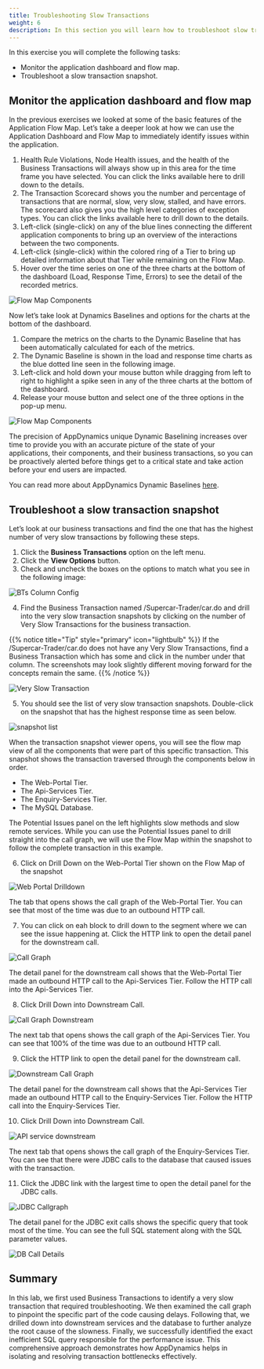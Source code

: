 ```yaml
---
title: Troubleshooting Slow Transactions
weight: 6
description: In this section you will learn how to troubleshoot slow transactions utilizing snapshots 
---
```


In this exercise you will complete the following tasks:

- Monitor the application dashboard and flow map.
- Troubleshoot a slow transaction snapshot.  

## Monitor the application dashboard and flow map

In the previous exercises we looked at some of the basic features of the Application Flow Map. Let’s take a deeper look at how we can use the Application Dashboard and Flow Map to immediately identify issues within the application.

1. Health Rule Violations, Node Health issues, and the health of the Business Transactions will always show up in this area for the time frame you have selected. You can click the links available here to drill down to the details.
2. The Transaction Scorecard shows you the number and percentage of transactions that are normal, slow, very slow, stalled, and have errors. The scorecard also gives you the high level categories of exception types. You can click the links available here to drill down to the details.
3. Left-click (single-click) on any of the blue lines connecting the different application components to bring up an overview of the interactions between the two components.
4. Left-click (single-click) within the colored ring of a Tier to bring up detailed information about that Tier while remaining on the Flow Map.
5. Hover over the time series on one of the three charts at the bottom of the dashboard (Load, Response Time, Errors) to see the detail of the recorded metrics.
  
![Flow Map Components](images/flow-map-components.png)  
  

Now let’s take look at Dynamics Baselines and options for the charts at the bottom of the dashboard.

1. Compare the metrics on the charts to the Dynamic Baseline that has been automatically calculated for each of the metrics.
2. The Dynamic Baseline is shown in the load and response time charts as the blue dotted line seen in the following image.
3. Left-click and hold down your mouse button while dragging from left to right to highlight a spike seen in any of the three charts at the bottom of the dashboard.
4. Release your mouse button and select one of the three options in the pop-up menu.

![Flow Map Components](images/flowmap_components2.png)   
  

The precision of AppDynamics unique Dynamic Baselining increases over time to provide you with an accurate picture of the state of your applications, their components, and their business transactions, so you can be proactively alerted before things get to a critical state and take action before your end users are impacted.

You can read more about AppDynamics Dynamic Baselines [here](https://docs.appdynamics.com/appd/24.x/latest/en/application-monitoring/business-transactions/monitor-the-performance-of-business-transactions/dynamic-baselines).  


## Troubleshoot a slow transaction snapshot
  
Let’s look at our business transactions and find the one that has the highest number of very slow transactions by following these steps.

1. Click the **Business Transactions** option on the left menu.
2. Click the **View Options** button.
3. Check and uncheck the boxes on the options to match what you see in the following image: 

![BTs Column Config](images/bt-configure-columns.png)   

4. Find the Business Transaction named /Supercar-Trader/car.do and drill into the very slow transaction snapshots by clicking on the number of Very Slow Transactions for the business transaction. 

{{% notice title="Tip" style="primary"  icon="lightbulb" %}}
If the /Supercar-Trader/car.do does not have any Very Slow Transactions, find a Business Transaction which has some and click in the number under that column. The screenshots may look slightly different moving forward for the concepts remain the same.
{{% /notice %}}
  
![Very Slow Transaction](images/very-slow-transaction.png)   

5. You should see the list of very slow transaction snapshots. Double-click on the snapshot that has the highest response time as seen below.  

![snapshot list](images/snapshot.png)   
  
When the transaction snapshot viewer opens, you will see the flow map view of all the components that were part of this specific transaction. This snapshot shows the transaction traversed through the components below in order.

- The Web-Portal Tier.
- The Api-Services Tier.
- The Enquiry-Services Tier.
- The MySQL Database.

The Potential Issues panel on the left highlights slow methods and slow remote services. While you can use the Potential Issues panel to drill straight into the call graph, we will use the Flow Map within the snapshot to follow the complete transaction in this example.

6. Click on Drill Down on the Web-Portal Tier shown on the Flow Map of the snapshot  

![Web Portal Drilldown](images/webportal-drilldown.png)   
  

The tab that opens shows the call graph of the Web-Portal Tier. You can see that most of the time was due to an outbound HTTP call.

7. You can click on eah block to drill down to the segment where we can see the issue happening at. Click the HTTP link to open the detail panel for the downstream call.

![Call Graph](images/callgraph.png)   

The detail panel for the downstream call shows that the Web-Portal Tier made an outbound HTTP call to the Api-Services Tier. Follow the HTTP call into the Api-Services Tier.

8. Click Drill Down into Downstream Call.

![Call Graph Downstream](images/callgraph_downstream.png)   

The next tab that opens shows the call graph of the Api-Services Tier. You can see that 100% of the time was due to an outbound HTTP call.

9. Click the HTTP link to open the detail panel for the downstream call.
    
![Downstream Call Graph](images/downstream_callgraph.png)  

The detail panel for the downstream call shows that the Api-Services Tier made an outbound HTTP call to the Enquiry-Services Tier. Follow the HTTP call into the Enquiry-Services Tier.

10. Click Drill Down into Downstream Call.  

![API service downstream](images/apiservices-downstream.png)  

The next tab that opens shows the call graph of the Enquiry-Services Tier. You can see that there were JDBC calls to the database that caused issues with the transaction.

11. Click the JDBC link with the largest time to open the detail panel for the JDBC calls.

![JDBC Callgraph](images/jdbc-callgraph.png)  

The detail panel for the JDBC exit calls shows the specific query that took most of the time. You can see the full SQL statement along with the SQL parameter values.

![DB Call Details](images/db-query-details.png)  

## Summary 

In this lab, we first used Business Transactions to identify a very slow transaction that required troubleshooting. We then examined the call graph to pinpoint the specific part of the code causing delays. Following that, we drilled down into downstream services and the database to further analyze the root cause of the slowness. Finally, we successfully identified the exact inefficient SQL query responsible for the performance issue. This comprehensive approach demonstrates how AppDynamics helps in isolating and resolving transaction bottlenecks effectively. 